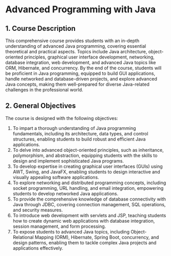 # Advanced Programming with Java

## 1. Course Description

This comprehensive course provides students with an in-depth understanding of advanced Java 
programming, covering essential theoretical and practical aspects. Topics include Java 
architecture, object-oriented principles, graphical user interface development, networking, 
database integration, web development, and advanced Java topics like ORM, Hibernate, and 
concurrency. By the end of the course, students will be proficient in Java programming, 
equipped to build GUI applications, handle networked and database-driven projects, and explore 
advanced Java concepts, making them well-prepared for diverse Java-related challenges in the 
professional world.

## 2. General Objectives

The course is designed with the following objectives:

1. To impart a thorough understanding of Java programming fundamentals, including its architecture, data types, and control structures, enabling students to build robust and efficient Java applications.
2. To delve into advanced object-oriented principles, such as inheritance, polymorphism, and abstraction, equipping students with the skills to design and implement sophisticated Java programs.
3. To develop expertise in creating graphical user interfaces (GUIs) using AWT, Swing, and JavaFX, enabling students to design interactive and visually appealing software applications.
4. To explore networking and distributed programming concepts, including socket programming, URL handling, and email integration, empowering students to develop networked Java applications.
5. To provide the comprehensive knowledge of database connectivity with Java through JDBC, covering connection management, SQL operations, and security measures.
6. To introduce web development with servlets and JSP, teaching students how to create dynamic web applications with database integration, session management, and form processing.
7. To expose students to advanced Java topics, including Object-Relational Mapping (ORM), Hibernate, Spring Boot, concurrency, and design patterns, enabling them to tackle complex Java projects and applications effectively.

